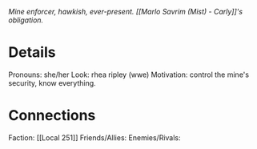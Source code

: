 ---
---

*Mine enforcer, hawkish, ever-present. [[Marlo Savrim (Mist) - Carly]]'s obligation.*
# Details
Pronouns: she/her
Look: rhea ripley (wwe)
Motivation: control the mine's security, know everything.
# Connections
Faction: [[Local 251]]
Friends/Allies:
Enemies/Rivals: